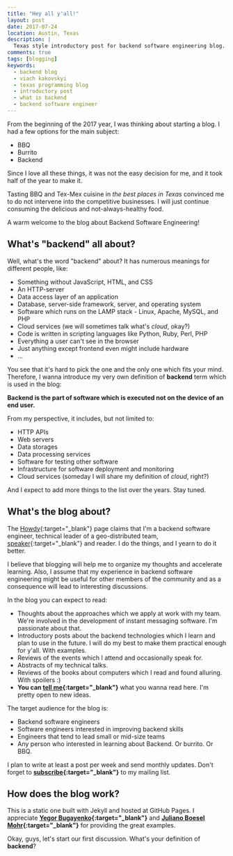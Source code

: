 ```yaml
---
title: "Hey all y'all!"
layout: post
date: 2017-07-24
location: Austin, Texas
description: |
  Texas style introductory post for backend software engineering blog. From Viach Kakovskyi.
comments: true
tags: [blogging]
keywords:
  - backend blog
  - viach kakovskyi
  - texas programming blog
  - introductory post
  - what is backend
  - backend software engineer
---
```


From the beginning of the 2017 year, I was thinking about starting a blog. I had a few options for the main subject:
- BBQ
- Burrito
- Backend

Since I love all these things, it was not the easy decision for me, and it took half of the year to make it.
<!--more-->
Tasting BBQ and Tex-Mex cuisine in _the best places in Texas_ convinced me to do not intervene into the competitive businesses. I will just continue consuming the delicious and not-always-healthy food.

A warm welcome to the blog about Backend Software Engineering!

What's "backend" all about?
-

Well, what's the word "backend" about? It has numerous meanings for different people, like:
- Something without JavaScript, HTML, and CSS
- An HTTP-server
- Data access layer of an application
- Database, server-side framework, server, and operating system
- Software which runs on the LAMP stack - Linux, Apache, MySQL, and PHP
- Cloud services (we will sometimes talk  what's _cloud_, okay?)
- Code is written in scripting languages like Python, Ruby, Perl, PHP
- Everything a user can't see in the browser
- Just anything except frontend even might include hardware
- ...

You see that it's hard to pick the one and the only one which fits your mind.
Therefore, I wanna introduce my very own definition of **backend** term which is used in the blog:

**Backend is the part of software which is executed not on the device of an end user.**

From my perspective, it includes, but not limited to:
- HTTP APIs
- Web servers
- Data storages
- Data processing services
- Software for testing other software
- Infrastructure for software deployment and monitoring
- Cloud services (someday I will share my definition of _cloud_, right?)

And I expect to add more things to the list over the years. Stay tuned.

What's the blog about?
-

The [Howdy](/about-me/){:target="_blank"} page claims that I'm a backend software engineer, technical leader of a geo-distributed team, [speaker](/talks){:target="_blank"} and reader. I do the things, and I yearn to do it better.

I believe that blogging will help me to organize my thoughts and accelerate learning. Also, I assume that my experience in backend software engineering might be useful for other members of the community and as a consequence will lead to interesting discussions.

In the blog you can expect to read:
- Thoughts about the approaches which we apply at work with my team. We're involved in the development of instant messaging software. I'm passionate about that.
- Introductory posts about the backend technologies which I learn and plan to use in the future. I will do my best to make them practical enough for y'all. With examples.
- Reviews of the events which I attend and occasionally speak for.
- Abstracts of my technical talks.
- Reviews of the books about computers which I read and found alluring. With spoilers :)
- **You can [tell me](/about-me#subscribe){:target="_blank"}** what you wanna read here. I'm pretty open to new ideas.

The target audience for the blog is:
- Backend software engineers
- Software engineers interested in improving backend skills
- Engineers that tend to lead small or mid-size teams
- Any person who interested in learning about Backend. Or burrito. Or BBQ.

I plan to write at least a post per week and send monthly updates. Don't forget to **[subscribe](/about-me#subscribe){:target="_blank"}** to my mailing list.

How does the blog work?
-

This is a static one built with Jekyll and hosted at GitHub Pages.
I appreciate **[Yegor Bugayenko](https://github.com/yegor256/blog){:target="_blank"}** and **[Juliano Boesel Mohr](https://github.com/juliaaano/juliaaano/){:target="_blank"}** for providing the great examples.

Okay, guys, let's start our first discussion. What's your definition of **backend**?
